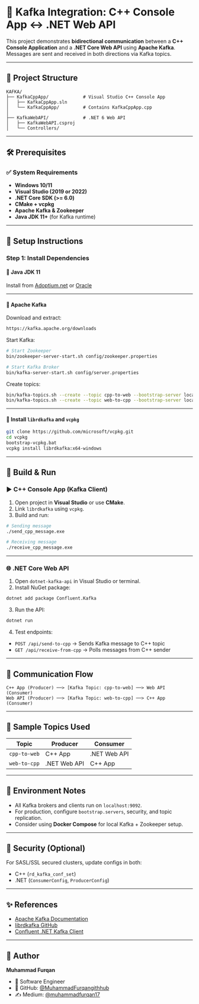 
# 📡 Kafka Integration: C++ Console App ↔ .NET Web API

This project demonstrates **bidirectional communication** between a **C++ Console Application** and a **.NET Core Web API** using **Apache Kafka**. Messages are sent and received in both directions via Kafka topics.

---

## 📁 Project Structure

```
KAFKA/
├── KafkaCppApp/             # Visual Studio C++ Console App
│   ├── KafkaCppApp.sln
│   └── KafkaCppApp/         # Contains KafkaCppApp.cpp
│
├── KafkaWebAPI/             # .NET 6 Web API
│   ├── KafkaWebAPI.csproj
│   └── Controllers/
```

---

## 🛠️ Prerequisites

### ✅ System Requirements

- **Windows 10/11**
- **Visual Studio (2019 or 2022)**
- **.NET Core SDK (>= 6.0)**
- **CMake + vcpkg**
- **Apache Kafka & Zookeeper**
- **Java JDK 11+** (for Kafka runtime)

---

## 🔧 Setup Instructions

### Step 1: Install Dependencies

#### 🧃 Java JDK 11

Install from [Adoptium.net](https://adoptium.net) or [Oracle](https://www.oracle.com/java/technologies/javase/jdk11-archive-downloads.html)

---

#### 🐘 Apache Kafka

Download and extract:

```bash
https://kafka.apache.org/downloads
```

Start Kafka:

```bash
# Start Zookeeper
bin/zookeeper-server-start.sh config/zookeeper.properties

# Start Kafka Broker
bin/kafka-server-start.sh config/server.properties
```

Create topics:

```bash
bin/kafka-topics.sh --create --topic cpp-to-web --bootstrap-server localhost:9092
bin/kafka-topics.sh --create --topic web-to-cpp --bootstrap-server localhost:9092
```

---

#### 🧰 Install `librdkafka` and `vcpkg`

```bash
git clone https://github.com/microsoft/vcpkg.git
cd vcpkg
bootstrap-vcpkg.bat
vcpkg install librdkafka:x64-windows
```

---

## 🚀 Build & Run

### ▶️ C++ Console App (Kafka Client)

1. Open project in **Visual Studio** or use **CMake**.
2. Link `librdkafka` using `vcpkg`.
3. Build and run:

```bash
# Sending message
./send_cpp_message.exe

# Receiving message
./receive_cpp_message.exe
```

---

### 🌐 .NET Core Web API

1. Open `dotnet-kafka-api` in Visual Studio or terminal.
2. Install NuGet package:

```bash
dotnet add package Confluent.Kafka
```

3. Run the API:

```bash
dotnet run
```

4. Test endpoints:

- `POST /api/send-to-cpp` → Sends Kafka message to C++ topic
- `GET /api/receive-from-cpp` → Polls messages from C++ sender

---

## 🔄 Communication Flow

```
C++ App (Producer) ──> [Kafka Topic: cpp-to-web] ──> Web API (Consumer)
Web API (Producer) ──> [Kafka Topic: web-to-cpp] ──> C++ App (Consumer)
```

---

## 🧪 Sample Topics Used

| Topic         | Producer       | Consumer       |
|---------------|----------------|----------------|
| `cpp-to-web`  | C++ App        | .NET Web API   |
| `web-to-cpp`  | .NET Web API   | C++ App        |

---

## 📂 Environment Notes

- All Kafka brokers and clients run on `localhost:9092`.
- For production, configure `bootstrap.servers`, security, and topic replication.
- Consider using **Docker Compose** for local Kafka + Zookeeper setup.

---

## 🔐 Security (Optional)

For SASL/SSL secured clusters, update configs in both:

- C++ (`rd_kafka_conf_set`)
- .NET (`ConsumerConfig`, `ProducerConfig`)

---

## ✨ References

- [Apache Kafka Documentation](https://kafka.apache.org/documentation/)
- [librdkafka GitHub](https://github.com/edenhill/librdkafka)
- [Confluent .NET Kafka Client](https://github.com/confluentinc/confluent-kafka-dotnet)

---

## 🧠 Author

**Muhammad Furqan**  
- 💼 Software Engineer 
- 🔗 GitHub: [@MuhammadFurqangithhub](https://github.com/MuhammadFurqangithhub)  
- ✍️ Medium: [@muhammadfurqan17](https://medium.com/@muhammadfurqan17)
